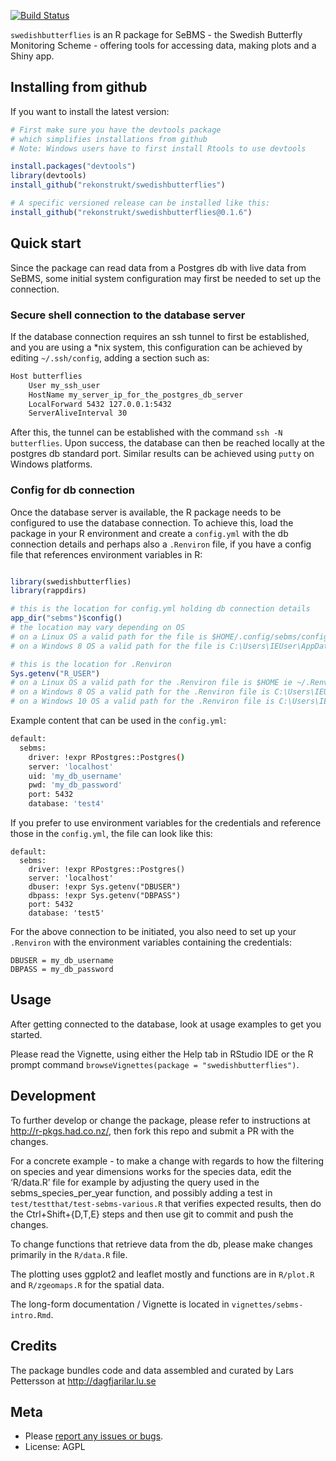 [![Build
Status](https://travis-ci.org/rekonstrukt/swedishbutterflies.svg?branch=master)](https://travis-ci.org/rekonstrukt/swedishbutterflies)

<!-- README.md is generated from README.Rmd. Please edit that file -->
`swedishbutterflies` is an R package for SeBMS - the Swedish Butterfly
Monitoring Scheme - offering tools for accessing data, making plots and
a Shiny app.

Installing from github
----------------------

If you want to install the latest version:

``` r
# First make sure you have the devtools package
# which simplifies installations from github
# Note: Windows users have to first install Rtools to use devtools

install.packages("devtools") 
library(devtools)
install_github("rekonstrukt/swedishbutterflies")

# A specific versioned release can be installed like this:
install_github("rekonstrukt/swedishbutterflies@0.1.6")
```

Quick start
-----------

Since the package can read data from a Postgres db with live data from
SeBMS, some initial system configuration may first be needed to set up
the connection.

### Secure shell connection to the database server

If the database connection requires an ssh tunnel to first be
established, and you are using a \*nix system, this configuration can be
achieved by editing `~/.ssh/config`, adding a section such as:

``` bash
Host butterflies
    User my_ssh_user
    HostName my_server_ip_for_the_postgres_db_server
    LocalForward 5432 127.0.0.1:5432
    ServerAliveInterval 30
```

After this, the tunnel can be established with the command
`ssh -N butterflies`. Upon success, the database can then be reached
locally at the postgres db standard port. Similar results can be
achieved using `putty` on Windows platforms.

### Config for db connection

Once the database server is available, the R package needs to be
configured to use the database connection. To achieve this, load the
package in your R environment and create a `config.yml` with the db
connection details and perhaps also a `.Renviron` file, if you have a
config file that references environment variables in R:

``` r

library(swedishbutterflies)
library(rappdirs)

# this is the location for config.yml holding db connection details
app_dir("sebms")$config() 
# the location may vary depending on OS
# on a Linux OS a valid path for the file is $HOME/.config/sebms/config.yml
# on a Windows 8 OS a valid path for the file is C:\Users\IEUser\AppData\Local\sebms\sebms\config.yml

# this is the location for .Renviron
Sys.getenv("R_USER")
# on a Linux OS a valid path for the .Renviron file is $HOME ie ~/.Renviron
# on a Windows 8 OS a valid path for the .Renviron file is C:\Users\IEUser\.Renviron
# on a Windows 10 OS a valid path for the .Renviron file is C:\Users\IEUser\Documents\.Renviron
```

Example content that can be used in the `config.yml`:

``` bash
default:
  sebms:
    driver: !expr RPostgres::Postgres() 
    server: 'localhost'
    uid: 'my_db_username'
    pwd: 'my_db_password'
    port: 5432
    database: 'test4'
```

If you prefer to use environment variables for the credentials and
reference those in the `config.yml`, the file can look like this:

    default:
      sebms:
        driver: !expr RPostgres::Postgres() 
        server: 'localhost'
        dbuser: !expr Sys.getenv("DBUSER")
        dbpass: !expr Sys.getenv("DBPASS")  
        port: 5432
        database: 'test5'

For the above connection to be initiated, you also need to set up your
`.Renviron` with the environment variables containing the credentials:

``` console
DBUSER = my_db_username
DBPASS = my_db_password
```

Usage
-----

After getting connected to the database, look at usage examples to get
you started.

Please read the Vignette, using either the Help tab in RStudio IDE or
the R prompt command `browseVignettes(package = "swedishbutterflies")`.

Development
-----------

To further develop or change the package, please refer to instructions
at <http://r-pkgs.had.co.nz/>, then fork this repo and submit a PR with
the changes.

For a concrete example - to make a change with regards to how the
filtering on species and year dimensions works for the species data,
edit the ‘R/data.R’ file for example by adjusting the query used in the
sebms\_species\_per\_year function, and possibly adding a test in
`test/testthat/test-sebms-various.R` that verifies expected results,
then do the Ctrl+Shift+{D,T,E} steps and then use git to commit and push
the changes.

To change functions that retrieve data from the db, please make changes
primarily in the `R/data.R` file.

The plotting uses ggplot2 and leaflet mostly and functions are in
`R/plot.R` and `R/zgeomaps.R` for the spatial data.

The long-form documentation / Vignette is located in
`vignettes/sebms-intro.Rmd`.

Credits
-------

The package bundles code and data assembled and curated by Lars
Pettersson at <http://dagfjarilar.lu.se>

Meta
----

-   Please [report any issues or
    bugs](https://github.com/rekonstrukt/swedishbutterflies/issues).
-   License: AGPL
